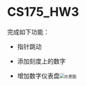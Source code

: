 # CS175_HW3
完成如下功能：
- 指针跳动

- 添加刻度上的数字

- 增加数字仪表盘<img src="E:\Android_WS\Chapter4-master\CS175_HW3\示意图.jpg" alt="示意图" style="zoom:67%;" />

  
